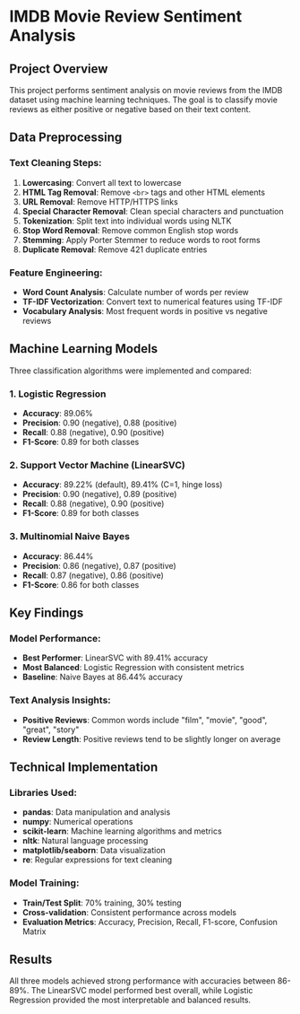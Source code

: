 # IMDB Movie Review Sentiment Analysis

## Project Overview

This project performs sentiment analysis on movie reviews from the IMDB dataset using machine learning techniques. The goal is to classify movie reviews as either positive or negative based on their text content.

## Data Preprocessing

### Text Cleaning Steps:
1. **Lowercasing**: Convert all text to lowercase
2. **HTML Tag Removal**: Remove `<br>` tags and other HTML elements
3. **URL Removal**: Remove HTTP/HTTPS links  
4. **Special Character Removal**: Clean special characters and punctuation
5. **Tokenization**: Split text into individual words using NLTK
6. **Stop Word Removal**: Remove common English stop words
7. **Stemming**: Apply Porter Stemmer to reduce words to root forms
8. **Duplicate Removal**: Remove 421 duplicate entries

### Feature Engineering:
- **Word Count Analysis**: Calculate number of words per review
- **TF-IDF Vectorization**: Convert text to numerical features using TF-IDF
- **Vocabulary Analysis**: Most frequent words in positive vs negative reviews

## Machine Learning Models

Three classification algorithms were implemented and compared:

### 1. Logistic Regression
- **Accuracy**: 89.06%
- **Precision**: 0.90 (negative), 0.88 (positive)
- **Recall**: 0.88 (negative), 0.90 (positive)
- **F1-Score**: 0.89 for both classes

### 2. Support Vector Machine (LinearSVC)
- **Accuracy**: 89.22% (default), 89.41% (C=1, hinge loss)
- **Precision**: 0.90 (negative), 0.89 (positive)
- **Recall**: 0.88 (negative), 0.90 (positive)  
- **F1-Score**: 0.89 for both classes

### 3. Multinomial Naive Bayes
- **Accuracy**: 86.44%
- **Precision**: 0.86 (negative), 0.87 (positive)
- **Recall**: 0.87 (negative), 0.86 (positive)
- **F1-Score**: 0.86 for both classes

## Key Findings

### Model Performance:
- **Best Performer**: LinearSVC with 89.41% accuracy
- **Most Balanced**: Logistic Regression with consistent metrics
- **Baseline**: Naive Bayes at 86.44% accuracy

### Text Analysis Insights:
- **Positive Reviews**: Common words include "film", "movie", "good", "great", "story"
- **Review Length**: Positive reviews tend to be slightly longer on average

## Technical Implementation

### Libraries Used:
- **pandas**: Data manipulation and analysis
- **numpy**: Numerical operations
- **scikit-learn**: Machine learning algorithms and metrics
- **nltk**: Natural language processing
- **matplotlib/seaborn**: Data visualization
- **re**: Regular expressions for text cleaning

### Model Training:
- **Train/Test Split**: 70% training, 30% testing
- **Cross-validation**: Consistent performance across models
- **Evaluation Metrics**: Accuracy, Precision, Recall, F1-score, Confusion Matrix

## Results

All three models achieved strong performance with accuracies between 86-89%. The LinearSVC model performed best overall, while Logistic Regression provided the most interpretable and balanced results.

